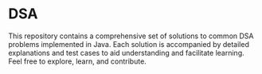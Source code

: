 # DSA
This repository contains a comprehensive set of solutions to common DSA problems implemented in Java. Each solution is accompanied by detailed explanations and test cases to aid understanding and facilitate learning. Feel free to explore, learn, and contribute.
